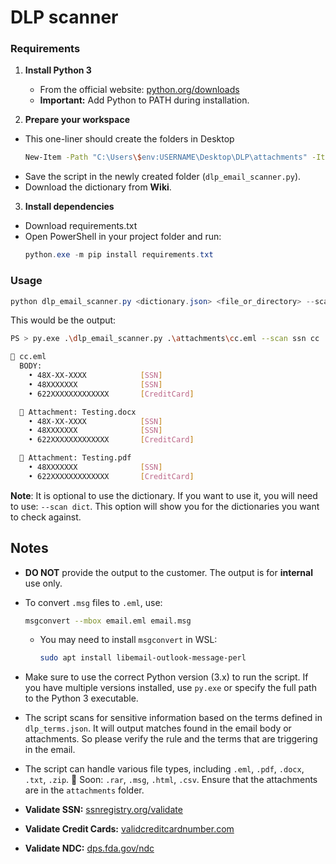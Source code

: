 # DLP scanner

### Requirements

1. **Install Python 3**
   - From the official website: [python.org/downloads](https://www.python.org/downloads/)
   - **Important:** Add Python to PATH during installation.

2. **Prepare your workspace**
  - This one-liner should create the folders in Desktop
      ```bash
      New-Item -Path "C:\Users\$env:USERNAME\Desktop\DLP\attachments" -ItemType Directory
      ```
  - Save the script in the newly created folder (`dlp_email_scanner.py`).
  - Download the dictionary from **Wiki**.
 

3. **Install dependencies**
  - Download requirements.txt
   - Open PowerShell in your project folder and run:
     ```powershell
     python.exe -m pip install requirements.txt
     ```

### Usage

```powershell
python dlp_email_scanner.py <dictionary.json> <file_or_directory> --scan <options>
```

This would be the output:
```bash
PS > py.exe .\dlp_email_scanner.py .\attachments\cc.eml --scan ssn cc

📧 cc.eml
  BODY:
    • 48X-XX-XXXX            [SSN]
    • 48XXXXXXX              [SSN]
    • 622XXXXXXXXXXXXX       [CreditCard]

  📎 Attachment: Testing.docx
    • 48X-XX-XXXX            [SSN]
    • 48XXXXXXX              [SSN]
    • 622XXXXXXXXXXXXX       [CreditCard]

  📎 Attachment: Testing.pdf
    • 48XXXXXXX              [SSN]
    • 622XXXXXXXXXXXXX       [CreditCard]
```

**Note**: It is optional to use the dictionary. If you want to use it, you will need to use: `--scan dict`.
This option will show you for the dictionaries you want to check against.

## Notes

- **DO NOT** provide the output to the customer. The output is for **internal** use only.

- To convert `.msg` files to `.eml`, use:

  ```bash
  msgconvert --mbox email.eml email.msg
  ```
  - You may need to install `msgconvert` in WSL:
    ```bash
    sudo apt install libemail-outlook-message-perl
    ```

- Make sure to use the correct Python version (3.x) to run the script. If you have multiple versions installed, use `py.exe` or specify the full path to the Python 3 executable.
- The script scans for sensitive information based on the terms defined in `dlp_terms.json`. It will output matches found in the email body or attachments. So please verify the rule and the terms that are triggering in the email.
- The script can handle various file types, including `.eml`, `.pdf`, `.docx`, `.txt`, `.zip`. 🚧 Soon: `.rar`, `.msg`, `.html`, `.csv`. Ensure that the attachments are in the `attachments` folder. 
- **Validate SSN:** [ssnregistry.org/validate](https://www.ssnregistry.org/validate/)
- **Validate Credit Cards:** [validcreditcardnumber.com](https://www.validcreditcardnumber.com/)
- **Validate NDC:** [dps.fda.gov/ndc](https://dps.fda.gov/ndc/)